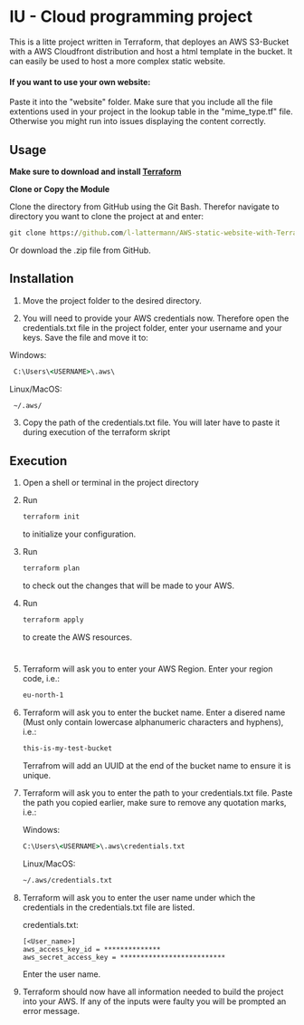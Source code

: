 # IU - Cloud programming project
This is a litte project written in Terraform, that deployes an AWS S3-Bucket with a AWS Cloudfront distribution and host a html template in the bucket. It can easily be used to host a more complex static website. 

#### If you want to use your own website:
Paste it into the "website" folder. Make sure that you include all the file extentions used in your project in the lookup table in the "mime_type.tf" file. Otherwise you might run into issues displaying the content correctly.

## Usage

**Make sure to download and install [Terraform](https://developer.hashicorp.com/terraform/downloads)**

**Clone or Copy the Module**

   Clone the directory from GitHub using the Git Bash.
Therefor navigate to directory you want to clone the project at and enter:
````cmd
git clone https://github.com/l-lattermann/AWS-static-website-with-Terraform.git
````

Or download the .zip file from GitHub.

## Installation
1. Move the project folder to the desired directory. 

2. You will need to provide your AWS credentials now. Therefore open the credentials.txt file in the project folder, enter your username and your keys. Save the file and move it to:

Windows:
```cmd
 C:\Users\<USERNAME>\.aws\
```

Linux/MacOS:
```cmd
 ~/.aws/
```

3. Copy the path of the credentials.txt file. You will later have to paste it during execution of the terraform skript


## Execution
1. Open a shell or terminal in the project directory

2. Run 
   ````cmd
   terraform init
   ````
   to initialize your configuration.

3. Run 
   ````cmd
   terraform plan
   ````
    to check out the changes that will be made to your AWS.

5. Run 
   ````cmd
   terraform apply
   ````
    to create the AWS resources.
    #

6. Terraform will ask you to enter your AWS Region. Enter your region code, i.e.:
   ````cmd
   eu-north-1
   ````
6. Terraform will ask you to enter the bucket name. Enter a disered name (Must only contain lowercase alphanumeric characters and hyphens), i.e.:
   ````cmd
   this-is-my-test-bucket
   ````
   Terrafrom will add an UUID at the end of the bucket name to ensure it is unique.
   
7. Terraform will ask you to enter the path to your credentials.txt file. Paste the path you copied earlier, make sure to remove any quotation marks, i.e.:

   Windows:
   ````cmd
   C:\Users\<USERNAME>\.aws\credentials.txt
   ````
   Linux/MacOS:
   ````cmd
   ~/.aws/credentials.txt
   ````
8. Terraform will ask you to enter the user name under which the credentials in the credentials.txt file are listed.

   credentials.txt:
   ```
   [<User_name>]
   aws_access_key_id = **************
   aws_secret_access_key = **************************
   ````

   Enter the user name.

9. Terraform should now have all information needed to build the project into your AWS. If any of the inputs were faulty you will be prompted an error message.